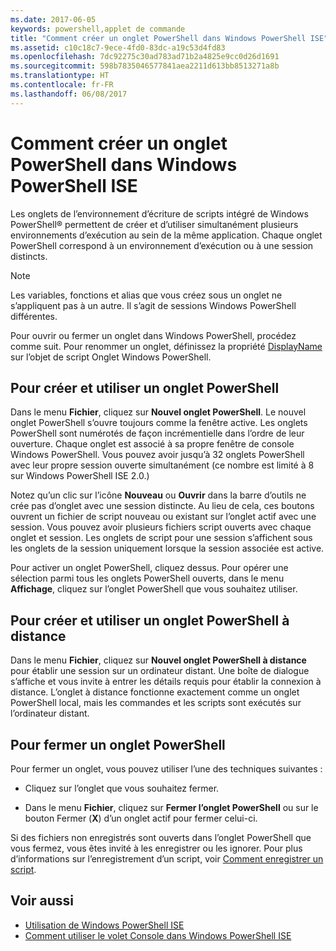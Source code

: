 ```yaml
---
ms.date: 2017-06-05
keywords: powershell,applet de commande
title: "Comment créer un onglet PowerShell dans Windows PowerShell ISE"
ms.assetid: c10c18c7-9ece-4fd0-83dc-a19c53d4fd83
ms.openlocfilehash: 7dc92275c30ad783ad71b2a4825e9cc0d26d1691
ms.sourcegitcommit: 598b7835046577841aea2211d613bb8513271a8b
ms.translationtype: HT
ms.contentlocale: fr-FR
ms.lasthandoff: 06/08/2017
---
```

# <a name="how-to-create-a-powershell-tab-in-windows-powershell-ise"></a>Comment créer un onglet PowerShell dans Windows PowerShell ISE
Les onglets de l’environnement d’écriture de scripts intégré de Windows PowerShell® permettent de créer et d’utiliser simultanément plusieurs environnements d’exécution au sein de la même application. Chaque onglet PowerShell correspond à un environnement d’exécution ou à une session distincts.

> [!NOTE]
> Les variables, fonctions et alias que vous créez sous un onglet ne s’appliquent pas à un autre. Il s’agit de sessions Windows PowerShell différentes.

Pour ouvrir ou fermer un onglet dans Windows PowerShell, procédez comme suit. Pour renommer un onglet, définissez la propriété [DisplayName](The-PowerShellTab-Object.md#Displayname) sur l’objet de script Onglet Windows PowerShell.

## <a name="to-create-and-use-a-new-powershell-tab"></a>Pour créer et utiliser un onglet PowerShell
Dans le menu **Fichier**, cliquez sur **Nouvel onglet PowerShell**. Le nouvel onglet PowerShell s’ouvre toujours comme la fenêtre active. Les onglets PowerShell sont numérotés de façon incrémentielle dans l’ordre de leur ouverture. Chaque onglet est associé à sa propre fenêtre de console Windows PowerShell. Vous pouvez avoir jusqu’à 32 onglets PowerShell avec leur propre session ouverte simultanément (ce nombre est limité à 8 sur Windows PowerShell ISE 2.0.)

Notez qu’un clic sur l’icône **Nouveau** ou **Ouvrir** dans la barre d’outils ne crée pas d’onglet avec une session distincte.  Au lieu de cela, ces boutons ouvrent un fichier de script nouveau ou existant sur l’onglet actif avec une session. Vous pouvez avoir plusieurs fichiers script ouverts avec chaque onglet et session. Les onglets de script pour une session s’affichent sous les onglets de la session uniquement lorsque la session associée est active.

Pour activer un onglet PowerShell, cliquez dessus. Pour opérer une sélection parmi tous les onglets PowerShell ouverts, dans le menu **Affichage**, cliquez sur l’onglet PowerShell que vous souhaitez utiliser.

## <a name="to-create-and-use-a-new-remote-powershell-tab"></a>Pour créer et utiliser un onglet PowerShell à distance
Dans le menu **Fichier**, cliquez sur **Nouvel onglet PowerShell à distance** pour établir une session sur un ordinateur distant. Une boîte de dialogue s’affiche et vous invite à entrer les détails requis pour établir la connexion à distance. L’onglet à distance fonctionne exactement comme un onglet PowerShell local, mais les commandes et les scripts sont exécutés sur l’ordinateur distant.

## <a name="to-close-a-powershell-tab"></a>Pour fermer un onglet PowerShell
Pour fermer un onglet, vous pouvez utiliser l’une des techniques suivantes :

-   Cliquez sur l’onglet que vous souhaitez fermer.

-   Dans le menu **Fichier**, cliquez sur **Fermer l’onglet PowerShell** ou sur le bouton Fermer (**X**) d’un onglet actif pour fermer celui-ci.

Si des fichiers non enregistrés sont ouverts dans l’onglet PowerShell que vous fermez, vous êtes invité à les enregistrer ou les ignorer. Pour plus d’informations sur l’enregistrement d’un script, voir [Comment enregistrer un script](https://technet.microsoft.com/library/162f594d-efd3-4234-9960-45e56e6eadc8).

## <a name="see-also"></a>Voir aussi
- [Utilisation de Windows PowerShell ISE](Using-the-Windows-PowerShell-ISE.md)
- [Comment utiliser le volet Console dans Windows PowerShell ISE](How-to-Use-the-Console-Pane-in-the-Windows-PowerShell-ISE.md)

